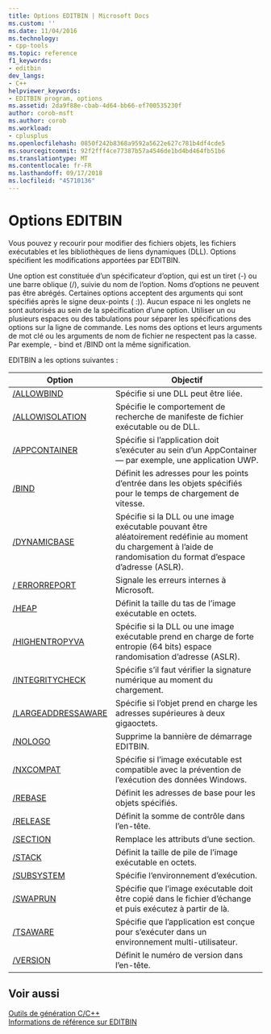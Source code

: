 ```yaml
---
title: Options EDITBIN | Microsoft Docs
ms.custom: ''
ms.date: 11/04/2016
ms.technology:
- cpp-tools
ms.topic: reference
f1_keywords:
- editbin
dev_langs:
- C++
helpviewer_keywords:
- EDITBIN program, options
ms.assetid: 2da9f88e-cbab-4d64-bb66-ef700535230f
author: corob-msft
ms.author: corob
ms.workload:
- cplusplus
ms.openlocfilehash: 0850f242b8368a9592a5622e627c781b4df4cde5
ms.sourcegitcommit: 92f2fff4ce77387b57a4546de1bd4bd464fb51b6
ms.translationtype: MT
ms.contentlocale: fr-FR
ms.lasthandoff: 09/17/2018
ms.locfileid: "45710136"
---
```

# <a name="editbin-options"></a>Options EDITBIN

Vous pouvez y recourir pour modifier des fichiers objets, les fichiers exécutables et les bibliothèques de liens dynamiques (DLL). Options spécifient les modifications apportées par EDITBIN.

Une option est constituée d’un spécificateur d’option, qui est un tiret (-) ou une barre oblique (/), suivie du nom de l’option. Noms d’options ne peuvent pas être abrégés. Certaines options acceptent des arguments qui sont spécifiés après le signe deux-points ( :)). Aucun espace ni les onglets ne sont autorisés au sein de la spécification d’une option. Utiliser un ou plusieurs espaces ou des tabulations pour séparer les spécifications des options sur la ligne de commande. Les noms des options et leurs arguments de mot clé ou les arguments de nom de fichier ne respectent pas la casse. Par exemple, - bind et /BIND ont la même signification.

EDITBIN a les options suivantes :

|Option|Objectif|
|------------|-------------|
|[/ALLOWBIND](../../build/reference/allowbind.md)|Spécifie si une DLL peut être liée.|
|[/ALLOWISOLATION](../../build/reference/allowisolation.md)|Spécifie le comportement de recherche de manifeste de fichier exécutable ou de DLL.|
|[/APPCONTAINER](../../build/reference/appcontainer.md)|Spécifie si l’application doit s’exécuter au sein d’un AppContainer — par exemple, une application UWP.|
|[/BIND](../../build/reference/bind.md)|Définit les adresses pour les points d’entrée dans les objets spécifiés pour le temps de chargement de vitesse.|
|[/DYNAMICBASE](../../build/reference/dynamicbase.md)|Spécifie si la DLL ou une image exécutable pouvant être aléatoirement redéfinie au moment du chargement à l’aide de randomisation du format d’espace d’adresse (ASLR).|
|[/ ERRORREPORT](../../build/reference/errorreport-editbin-exe.md)|Signale les erreurs internes à Microsoft.|
|[/HEAP](../../build/reference/heap.md)|Définit la taille du tas de l’image exécutable en octets.|
|[/HIGHENTROPYVA](../../build/reference/highentropyva.md)|Spécifie si la DLL ou une image exécutable prend en charge de forte entropie (64 bits) espace randomisation d’adresse (ASLR).|
|[/INTEGRITYCHECK](../../build/reference/integritycheck.md)|Spécifie s’il faut vérifier la signature numérique au moment du chargement.|
|[/LARGEADDRESSAWARE](../../build/reference/largeaddressaware.md)|Spécifie si l’objet prend en charge les adresses supérieures à deux gigaoctets.|
|[/NOLOGO](../../build/reference/nologo-editbin.md)|Supprime la bannière de démarrage EDITBIN.|
|[/NXCOMPAT](../../build/reference/nxcompat.md)|Spécifie si l’image exécutable est compatible avec la prévention de l’exécution des données Windows.|
|[/REBASE](../../build/reference/rebase.md)|Définit les adresses de base pour les objets spécifiés.|
|[/RELEASE](../../build/reference/release.md)|Définit la somme de contrôle dans l’en-tête.|
|[/SECTION](../../build/reference/section-editbin.md)|Remplace les attributs d’une section.|
|[/STACK](../../build/reference/stack.md)|Définit la taille de pile de l’image exécutable en octets.|
|[/SUBSYSTEM](../../build/reference/subsystem.md)|Spécifie l’environnement d’exécution.|
|[/SWAPRUN](../../build/reference/swaprun.md)|Spécifie que l’image exécutable doit être copié dans le fichier d’échange et puis exécutez à partir de là.|
|[/TSAWARE](../../build/reference/tsaware.md)|Spécifie que l’application est conçue pour s’exécuter dans un environnement multi-utilisateur.|
|[/VERSION](../../build/reference/version.md)|Définit le numéro de version dans l’en-tête.|

## <a name="see-also"></a>Voir aussi

[Outils de génération C/C++](../../build/reference/c-cpp-build-tools.md)<br/>
[Informations de référence sur EDITBIN](../../build/reference/editbin-reference.md)